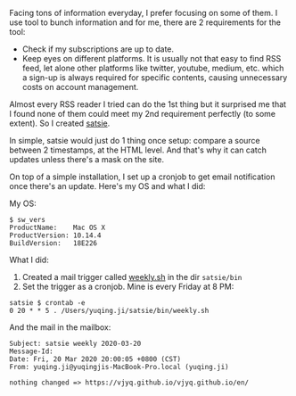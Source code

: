 Facing tons of information everyday, I prefer focusing on some of
them. I use tool to bunch information and for me, there are 2 requirements for the tool:
- Check if my subscriptions are up to date.
- Keep eyes on different platforms. It is usually not that
  easy to find RSS feed, let alone other platforms like twitter,
  youtube, medium, etc. which a sign-up is
  always required for specific contents, causing unnecessary
  costs on account management.
  
Almost every RSS reader I tried can do the 1st thing but it
  surprised me that I found none of them could meet my 2nd requirement
  perfectly (to some extent). So I created [satsie](https://github.com/vjyq/satsie).

In simple, satsie would just do 1 thing once setup: compare a source between 2
timestamps, at the HTML level. And that's why it can catch updates
unless there's a mask on the site.

On top of a simple installation, I set up a cronjob to get email notification once
there's an update. Here's my OS and what I did:

My OS:
```
$ sw_vers
ProductName:	Mac OS X
ProductVersion:	10.14.4
BuildVersion:	18E226
```

What I did:
1. Created a mail trigger called [weekly.sh](https://github.com/vjyq/satsie/blob/master/bin/weekly.sh) in the dir `satsie/bin`
2. Set the trigger as a cronjob. Mine is every Friday at 8 PM:
```
satsie $ crontab -e
0 20 * * 5 . /Users/yuqing.ji/satsie/bin/weekly.sh
```

And the mail in the mailbox:
```
Subject: satsie weekly 2020-03-20
Message-Id: 
Date: Fri, 20 Mar 2020 20:00:05 +0800 (CST)
From: yuqing.ji@yuqingjis-MacBook-Pro.local (yuqing.ji)

nothing changed => https://vjyq.github.io/vjyq.github.io/en/
```
